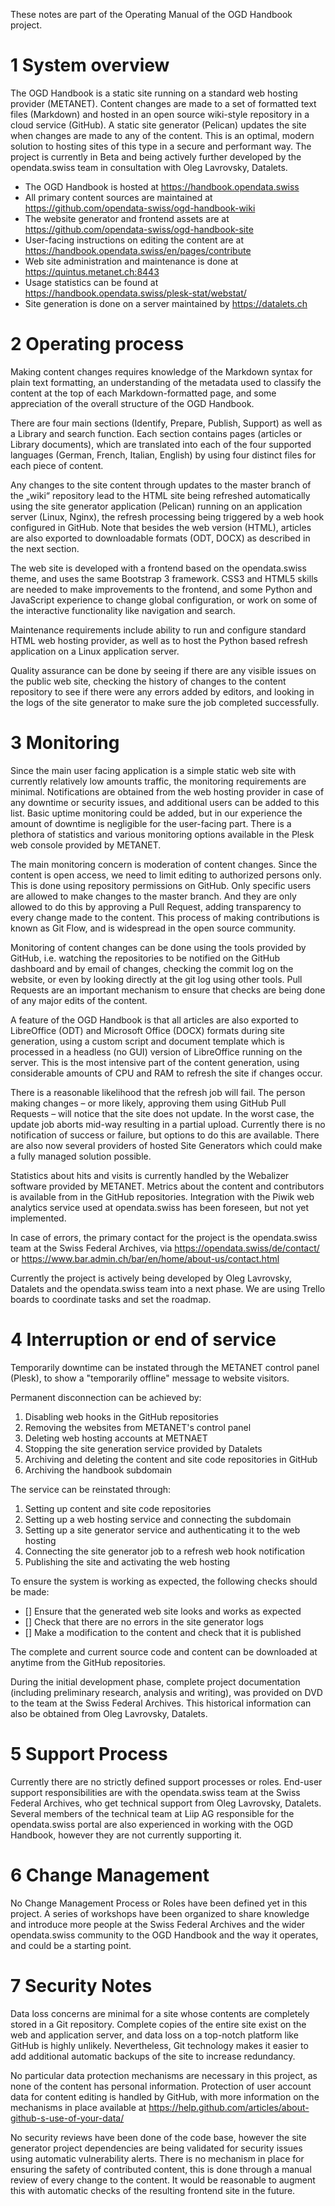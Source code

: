 These notes are part of the Operating Manual of the OGD Handbook project.

# 1 System overview

The OGD Handbook is a static site running on a standard web hosting provider (METANET). Content changes are made to a set of formatted text files (Markdown) and hosted in an open source wiki-style repository in a cloud service (GitHub). A static site generator (Pelican) updates the site when changes are made to any of the content. This is an optimal, modern solution to hosting sites of this type in a secure and performant way. The project is currently in Beta and being actively further developed by the opendata.swiss team in consultation with Oleg Lavrovsky, Datalets.

- The OGD Handbook is hosted at https://handbook.opendata.swiss 
- All primary content sources are maintained at https://github.com/opendata-swiss/ogd-handbook-wiki 
- The website generator and frontend assets are at https://github.com/opendata-swiss/ogd-handbook-site
- User-facing instructions on editing the content are at https://handbook.opendata.swiss/en/pages/contribute 
- Web site administration and maintenance is done at https://quintus.metanet.ch:8443
- Usage statistics can be found at https://handbook.opendata.swiss/plesk-stat/webstat/
- Site generation is done on a server maintained by https://datalets.ch

# 2 Operating process

Making content changes requires knowledge of the Markdown syntax for plain text formatting, an understanding of the metadata used to classify the content at the top of each Markdown-formatted page, and some appreciation of the overall structure of the OGD Handbook.

There are four main sections (Identify, Prepare, Publish, Support) as well as a Library and search function. Each section contains pages (articles or Library documents), which are translated into each of the four supported languages (German, French, Italian, English) by using four distinct files for each piece of content.

Any changes to the site content through updates to the master branch of the „wiki“ repository lead to the HTML site being refreshed automatically using the site generator application (Pelican) running on an application server (Linux, Nginx), the refresh processing being triggered by a web hook configured in GitHub. Note that besides the web version (HTML), articles are also exported to downloadable formats (ODT, DOCX) as described in the next section.

The web site is developed with a frontend based on the opendata.swiss theme, and uses the same Bootstrap 3 framework. CSS3 and HTML5 skills are needed to make improvements to the frontend, and some Python and JavaScript experience to change global configuration, or work on some of the interactive functionality like navigation and search.

Maintenance requirements include ability to run and configure standard HTML web hosting provider, as well as to host the Python based refresh application on a Linux application server.

Quality assurance can be done by seeing if there are any visible issues on the public web site, checking the history of changes to the content repository to see if there were any errors added by editors, and looking in the logs of the site generator to make sure the job completed successfully.

# 3 Monitoring

Since the main user facing application is a simple static web site with currently relatively low amounts traffic, the monitoring requirements are minimal. Notifications are obtained from the web hosting provider in case of any downtime or security issues, and additional users can be added to this list. Basic uptime monitoring could be added, but in our experience the amount of downtime is negligible for the user-facing part. There is a plethora of statistics and various monitoring options available in the Plesk web console provided by METANET.

The main monitoring concern is moderation of content changes. Since the content is open access, we need to limit editing to authorized persons only. This is done using repository permissions on GitHub. Only specific users are allowed to make changes to the master branch. And they are only allowed to do this by approving a Pull Request, adding transparency to every change made to the content. This process of making contributions is known as Git Flow, and is widespread in the open source community.

Monitoring of content changes can be done using the tools provided by GitHub, i.e. watching the repositories to be notified on the GitHub dashboard and by email of changes, checking the commit log on the website, or even by looking directly at the git log using other tools. Pull Requests are an important mechanism to ensure that checks are being done of any major edits of the content.

A feature of the OGD Handbook is that all articles are also exported to LibreOffice (ODT) and Microsoft Office (DOCX) formats during site generation, using a custom script and document template which is processed in a headless (no GUI) version of LibreOffice running on the server. This is the most intensive part of the content generation, using considerable amounts of CPU and RAM to refresh the site if changes occur.

There is a reasonable likelihood that the refresh job will fail. The person making changes – or more likely, approving them using GitHub Pull Requests – will notice that the site does not update. In the worst case, the update job aborts mid-way resulting in a partial upload. Currently there is no notification of success or failure, but options to do this are available. There are also now several providers of hosted Site Generators which could make a fully managed solution possible. 

Statistics about hits and visits is currently handled by the Webalizer software provided by METANET. Metrics about the content and contributors is available from in the GitHub repositories. Integration with the Piwik web analytics service used at opendata.swiss has been foreseen, but not yet implemented.

In case of errors, the primary contact for the project is the opendata.swiss team at the Swiss Federal Archives, via https://opendata.swiss/de/contact/ or https://www.bar.admin.ch/bar/en/home/about-us/contact.html

Currently the project is actively being developed by Oleg Lavrovsky, Datalets and the opendata.swiss team into a next phase. We are using Trello boards to coordinate tasks and set the roadmap.

# 4 Interruption or end of service

Temporarily downtime can be instated through the METANET control panel (Plesk), to show a "temporarily offline" message to website visitors.

Permanent disconnection can be achieved by:

1. Disabling web hooks in the GitHub repositories
2. Removing the websites from METANET's control panel
3. Deleting web hosting accounts at METNAET
4. Stopping the site generation service provided by Datalets
5. Archiving and deleting the content and site code repositories in GitHub
6. Archiving the handbook subdomain

The service can be reinstated through:

1. Setting up content and site code repositories
2. Setting up a web hosting service and connecting the subdomain
3. Setting up a site generator service and authenticating it to the web hosting
4. Connecting the site generator job to a refresh web hook notification
5. Publishing the site and activating the web hosting

To ensure the system is working as expected, the following checks should be made:

- [] Ensure that the generated web site looks and works as expected
- [] Check that there are no errors in the site generator logs
- [] Make a modification to the content and check that it is published

The complete and current source code and content can be downloaded at anytime from the GitHub repositories.

During the initial development phase, complete project documentation (including preliminary research, analysis and writing), was provided on DVD to the team at the Swiss Federal Archives. This historical information can also be obtained from Oleg Lavrovsky, Datalets.

# 5 Support Process

Currently there are no strictly defined support processes or roles. End-user support responsibilities are with the opendata.swiss team at the Swiss Federal Archives, who get technical support from Oleg Lavrovsky, Datalets. Several members of the technical team at Liip AG responsible for the opendata.swiss portal are also experienced in working with the OGD Handbook, however they are not currently supporting it.

# 6 Change Management

No Change Management Process or Roles have  been defined yet in this project. A series of workshops have been organized to share knowledge and introduce more people at the Swiss Federal Archives and the wider opendata.swiss community to the OGD Handbook and the way it operates, and could be a starting point.

# 7 Security Notes

Data loss concerns are minimal for a site whose contents are completely stored in a Git repository. Complete copies of the entire site exist on the web and application server, and data loss on a top-notch platform like GitHub is highly unlikely. Nevertheless, Git technology makes it easier to add additional automatic backups of the site to increase redundancy.

No particular data protection mechanisms are necessary in this project, as none of the content has personal information. Protection of user account data for content editing is handled by GitHub, with more information on the mechanisms in place available at https://help.github.com/articles/about-github-s-use-of-your-data/

No security reviews have been done of the code base, however the site generator project dependencies are being validated for security issues using automatic vulnerability alerts. There is no mechanism in place for ensuring the safety of contributed content, this is done through a manual review of every change to the content. It would be reasonable to augment this with automatic checks of the resulting frontend site in the future.
